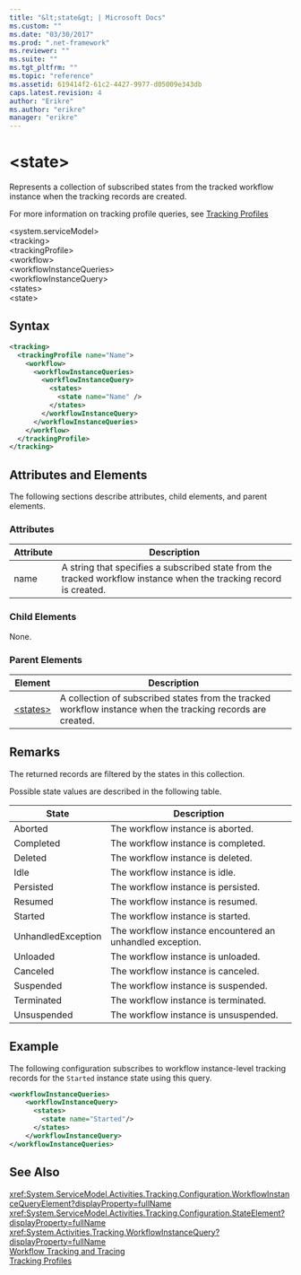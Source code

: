 ```yaml
---
title: "&lt;state&gt; | Microsoft Docs"
ms.custom: ""
ms.date: "03/30/2017"
ms.prod: ".net-framework"
ms.reviewer: ""
ms.suite: ""
ms.tgt_pltfrm: ""
ms.topic: "reference"
ms.assetid: 619414f2-61c2-4427-9977-d05009e343db
caps.latest.revision: 4
author: "Erikre"
ms.author: "erikre"
manager: "erikre"
---
```

# &lt;state&gt;
Represents a collection of subscribed states from the tracked workflow instance when the tracking records are created.  
  
 For more information on tracking profile queries, see [Tracking Profiles](../../../../../docs/framework/windows-workflow-foundation/tracking-profiles.md)  
  
\<system.serviceModel>  
\<tracking>  
\<trackingProfile>  
\<workflow>  
\<workflowInstanceQueries>  
\<workflowInstanceQuery>  
\<states>  
\<state>  
  
## Syntax  
  
```xml  
<tracking>
  <trackingProfile name="Name">
    <workflow>
      <workflowInstanceQueries>
        <workflowInstanceQuery>
          <states>
            <state name="Name" />
          </states>
        </workflowInstanceQuery>
      </workflowInstanceQueries>
    </workflow>
  </trackingProfile>
</tracking>  
```  
  
## Attributes and Elements  
 The following sections describe attributes, child elements, and parent elements.  
  
### Attributes  
  
|Attribute|Description|  
|---------------|-----------------|  
|name|A string that specifies a subscribed state from the tracked workflow instance when the tracking record is created.|  
  
### Child Elements  
 None.  
  
### Parent Elements  
  
|Element|Description|  
|-------------|-----------------|  
|[\<states>](../../../../../docs/framework/configure-apps/file-schema/windows-workflow-foundation/states.md)|A collection of subscribed states from the tracked workflow instance when the tracking records are created.|  
  
## Remarks  
 The returned records are filtered by the states in this collection.  
  
 Possible state values are described in the following table.  
  
|State|Description|  
|-----------|-----------------|  
|Aborted|The workflow instance is aborted.|  
|Completed|The workflow instance is completed.|  
|Deleted|The workflow instance is deleted.|  
|Idle|The workflow instance is idle.|  
|Persisted|The workflow instance is persisted.|  
|Resumed|The workflow instance is resumed.|  
|Started|The workflow instance is started.|  
|UnhandledException|The workflow instance encountered an unhandled exception.|  
|Unloaded|The workflow instance is unloaded.|  
|Canceled|The workflow instance is canceled.|  
|Suspended|The workflow instance is suspended.|  
|Terminated|The workflow instance is terminated.|  
|Unsuspended|The workflow instance is unsuspended.|  
  
## Example  
 The following configuration subscribes to workflow instance-level tracking records for the `Started` instance state using this query.  
  
```xml  
<workflowInstanceQueries>  
    <workflowInstanceQuery>  
      <states>  
        <state name="Started"/>  
      </states>  
    </workflowInstanceQuery>  
</workflowInstanceQueries>  
```  
  
## See Also  
 <xref:System.ServiceModel.Activities.Tracking.Configuration.WorkflowInstanceQueryElement?displayProperty=fullName>       
 <xref:System.ServiceModel.Activities.Tracking.Configuration.StateElement?displayProperty=fullName>       
 <xref:System.Activities.Tracking.WorkflowInstanceQuery?displayProperty=fullName>      
 [Workflow Tracking and Tracing](../../../../../docs/framework/windows-workflow-foundation/workflow-tracking-and-tracing.md)   
 [Tracking Profiles](../../../../../docs/framework/windows-workflow-foundation/tracking-profiles.md)
